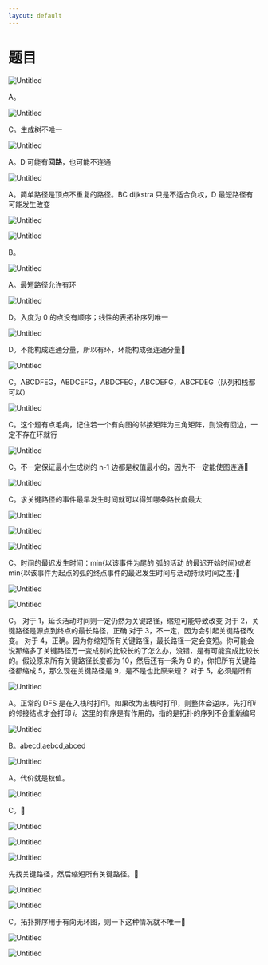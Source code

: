```yaml
---
layout: default
---
```

# 题目

![Untitled](%E9%A2%98%E7%9B%AE%202b4181a8865048ea9326ba59e4dc47a2/Untitled.png)

A。

![Untitled](%E9%A2%98%E7%9B%AE%202b4181a8865048ea9326ba59e4dc47a2/Untitled%201.png)

C。生成树不唯一

![Untitled](%E9%A2%98%E7%9B%AE%202b4181a8865048ea9326ba59e4dc47a2/Untitled%202.png)

 A。D 可能有**回路**，也可能不连通

![Untitled](%E9%A2%98%E7%9B%AE%202b4181a8865048ea9326ba59e4dc47a2/Untitled%203.png)

A。简单路径是顶点不重复的路径。BC dijkstra 只是不适合负权，D 最短路径有可能发生改变

![Untitled](%E9%A2%98%E7%9B%AE%202b4181a8865048ea9326ba59e4dc47a2/Untitled%204.png)

![Untitled](%E9%A2%98%E7%9B%AE%202b4181a8865048ea9326ba59e4dc47a2/Untitled%205.png)

B。

![Untitled](%E9%A2%98%E7%9B%AE%202b4181a8865048ea9326ba59e4dc47a2/Untitled%206.png)

A。最短路径允许有环

![Untitled](%E9%A2%98%E7%9B%AE%202b4181a8865048ea9326ba59e4dc47a2/Untitled%207.png)

D。入度为 0 的点没有顺序；线性的表拓补序列唯一

![Untitled](%E9%A2%98%E7%9B%AE%202b4181a8865048ea9326ba59e4dc47a2/Untitled%208.png)

D。不能构成连通分量，所以有环，环能构成强连通分量🧐

![Untitled](%E9%A2%98%E7%9B%AE%202b4181a8865048ea9326ba59e4dc47a2/Untitled%209.png)

 C。ABCDFEG，ABDCEFG，ABDCFEG，ABCDEFG，ABCFDEG（队列和栈都可以）

![Untitled](%E9%A2%98%E7%9B%AE%202b4181a8865048ea9326ba59e4dc47a2/Untitled%2010.png)

C。这个题有点毛病，记住若一个有向图的邻接矩阵为三角矩阵，则没有回边，一定不存在环就行

![Untitled](%E9%A2%98%E7%9B%AE%202b4181a8865048ea9326ba59e4dc47a2/Untitled%2011.png)

C。不一定保证最小生成树的 n-1 边都是权值最小的，因为不一定能使图连通🧐

![Untitled](%E9%A2%98%E7%9B%AE%202b4181a8865048ea9326ba59e4dc47a2/Untitled%2012.png)

C。求关键路径的事件最早发生时间就可以得知哪条路长度最大

![Untitled](%E9%A2%98%E7%9B%AE%202b4181a8865048ea9326ba59e4dc47a2/Untitled%2013.png)

![Untitled](%E9%A2%98%E7%9B%AE%202b4181a8865048ea9326ba59e4dc47a2/Untitled%2014.png)

![Untitled](%E9%A2%98%E7%9B%AE%202b4181a8865048ea9326ba59e4dc47a2/Untitled%2015.png)

C。时间的最迟发生时间：min{以该事件为尾的 弧的活动 的最迟开始时间}或者 min{以该事件为起点的弧的终点事件的最迟发生时间与活动持续时间之差}🧐

![Untitled](%E9%A2%98%E7%9B%AE%202b4181a8865048ea9326ba59e4dc47a2/Untitled%2016.png)

![Untitled](%E9%A2%98%E7%9B%AE%202b4181a8865048ea9326ba59e4dc47a2/Untitled%2017.png)

C。
对于 1，延长活动时间则一定仍然为关键路径，缩短可能导致改变
对于 2，关键路径是源点到终点的最长路径，正确
对于 3，不一定，因为会引起关键路径改变。
对于 4，正确。因为你缩短所有关键路径，最长路径一定会变短。你可能会说那缩多了关键路径万一变成别的比较长的了怎么办，没错，是有可能变成比较长的。假设原来所有关键路径长度都为 10，然后还有一条为 9 的，你把所有关键路径都缩成 5，那么现在关键路径是 9，是不是也比原来短？
对于 5，必须是所有

![Untitled](%E9%A2%98%E7%9B%AE%202b4181a8865048ea9326ba59e4dc47a2/Untitled%2018.png)

A。正常的 DFS 是在入栈时打印。如果改为出栈时打印，则整体会逆序，先打印$i$的邻接结点才会打印 $i$。这里的有序是有作用的，指的是拓扑的序列不会重新编号

![Untitled](%E9%A2%98%E7%9B%AE%202b4181a8865048ea9326ba59e4dc47a2/Untitled%2019.png)

B。abecd,aebcd,abced

![Untitled](%E9%A2%98%E7%9B%AE%202b4181a8865048ea9326ba59e4dc47a2/Untitled%2020.png)

A。代价就是权值。

![Untitled](%E9%A2%98%E7%9B%AE%202b4181a8865048ea9326ba59e4dc47a2/Untitled%2021.png)

C。🧐

![Untitled](%E9%A2%98%E7%9B%AE%202b4181a8865048ea9326ba59e4dc47a2/Untitled%2022.png)

![Untitled](%E9%A2%98%E7%9B%AE%202b4181a8865048ea9326ba59e4dc47a2/Untitled%2023.png)

![Untitled](%E9%A2%98%E7%9B%AE%202b4181a8865048ea9326ba59e4dc47a2/Untitled%2024.png)

先找关键路径，然后缩短所有关键路径。🧐

![Untitled](%E9%A2%98%E7%9B%AE%202b4181a8865048ea9326ba59e4dc47a2/Untitled%2025.png)

![Untitled](%E9%A2%98%E7%9B%AE%202b4181a8865048ea9326ba59e4dc47a2/Untitled%2026.png)

C。拓扑排序用于有向无环图，则一下这种情况就不唯一🧐

![Untitled](%E9%A2%98%E7%9B%AE%202b4181a8865048ea9326ba59e4dc47a2/Untitled%2027.png)

![Untitled](%E9%A2%98%E7%9B%AE%202b4181a8865048ea9326ba59e4dc47a2/Untitled%2028.png)
